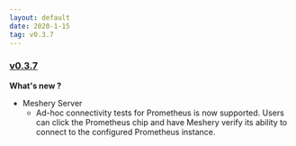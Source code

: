 ```yaml
---
layout: default
date: 2020-1-15
tag: v0.3.7
---
```


### [v0.3.7](https://github.com/layer5io/meshery/releases/tag/v0.3.7)

**What's new ?**

- Meshery Server
  - Ad-hoc connectivity tests for Prometheus is now supported. Users can click the Prometheus chip and have Meshery verify its ability to connect to the configured Prometheus instance.

